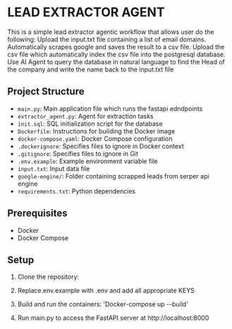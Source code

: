 # LEAD EXTRACTOR AGENT 
This is a simple lead extractor agentic workflow that allows user do the following:
Upload the input.txt file containing a list of email domains.
Automatically scrapes google and saves the result to a csv file.
Upload the csv file which automatically index the csv file into the postgresql database.
Use AI Agent to query the database in natural language to find the Head of the company and write the name back to the input.txt file


## Project Structure

- `main.py`: Main application file which runs the fastapi edndpoints
- `extractor_agent.py`: Agent for extraction tasks
- `init.sql`: SQL initialization script for the database
- `Dockerfile`: Instructions for building the Docker image
- `docker-compose.yaml`: Docker Compose configuration
- `.dockerignore`: Specifies files to ignore in Docker context
- `.gitignore`: Specifies files to ignore in Git
- `.env.example`: Example environment variable file
- `input.txt`: Input data file
- `google-engine/`: Folder containing scrapped leads from serper api engine
- `requirements.txt`: Python dependencies

## Prerequisites

- Docker
- Docker Compose


## Setup

1. Clone the repository:

2. Replace.env.example with .env and add all appropriate KEYS

3. Build and run the containers: 'Docker-compose up --build' 

4. Run main.py to access the FastAPI server at http://localhost:8000


